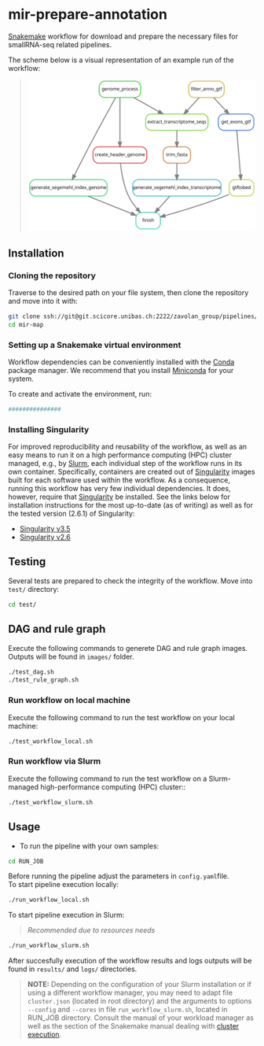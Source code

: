 # mir-prepare-annotation

[Snakemake] workflow for download and prepare the necessary files for smallRNA-seq related pipelines.

The scheme below is a visual representation of an example run of the
workflow:  

> ![workflow_dag](images/rule_graph.svg)

## Installation

### Cloning the repository

Traverse to the desired path on your file system, then clone the repository and
move into it with:

```bash
git clone ssh://git@git.scicore.unibas.ch:2222/zavolan_group/pipelines/mir-prepare-annotation.git
cd mir-map
```
### Setting up a Snakemake virtual environment

Workflow dependencies can be conveniently installed with the [Conda][conda]
package manager. We recommend that you install [Miniconda][miniconda-installation] for your system.

To create and activate the environment, run:

```bash
############### 
```

### Installing Singularity

For improved reproducibility and reusability of the workflow, as well as an
easy means to run it on a high performance computing (HPC) cluster managed,
e.g., by [Slurm][slurm], each individual step of the workflow runs in its own container. 
Specifically, containers are created out of [Singularity][singularity] images
built for each software used within the workflow. As a consequence, running
this workflow has very few individual dependencies. It does, however, require
that [Singularity][singularity] be installed. See the links below for installation
instructions for the most up-to-date (as of writing) as well as for the tested
version (2.6.1) of Singularity:

- [Singularity v3.5](https://sylabs.io/guides/3.5/user-guide/quick_start.html)
- [Singularity v2.6](https://sylabs.io/guides/2.6/user-guide/installation.html)


## Testing
Several tests are prepared to check the integrity of the workflow. 
Move into `test/` directory:
```bash
cd test/
```

## DAG and rule graph
Execute the following commands to generete DAG and rule graph images. Outputs will be found in `images/` folder. 
```bash
./test_dag.sh
./test_rule_graph.sh
```
### Run workflow on local machine
Execute the following command to run the test workflow on your local machine:
```bash
./test_workflow_local.sh
```

### Run workflow via Slurm
Execute the following command to run the test workflow on a Slurm-managed high-performance computing (HPC) cluster::
```bash
./test_workflow_slurm.sh
```

## Usage

* To run the pipeline with your own samples:
```bash
cd RUN_JOB
```
Before running the pipeline adjust the parameters in `config.yaml`file.  
To start pipeline execution locally:
```bash
./run_workflow_local.sh
```
To start pipeline execution in Slurm: 
> *Recommended due to resources needs*

```bash
./run_workflow_slurm.sh
```
After succesfully execution of the workflow results and logs outputs will be found in `results/` and `logs/` directories. 


> **NOTE:** Depending on the configuration of your Slurm installation or if using a different workflow manager, 
> you may need to adapt file `cluster.json` (located in root directory) and the arguments to options `--config` and `--cores` in file
> `run_workflow_slurm.sh`, located in RUN_JOB directory. Consult the manual of your workload manager as well as the section of the
> Snakemake manual dealing with [cluster execution].



[conda]: <https://docs.conda.io/projects/conda/en/latest/index.html>
[cluster execution]: <https://snakemake.readthedocs.io/en/stable/executing/cluster-cloud.html#cluster-execution>
[miniconda-installation]: <https://docs.conda.io/en/latest/miniconda.html>
[rule-graph]: images/rule_graph.svg
[snakemake]: <https://snakemake.readthedocs.io/en/stable/>
[singularity]: <https://sylabs.io/singularity/>
[slurm]: <https://slurm.schedmd.com/documentation.html>



[Snakemake]: <https://snakemake.readthedocs.io/en/stable/>
[Singularity]: <https://sylabs.io/singularity/>
[Miniconda]: <https://docs.conda.io/en/latest/miniconda.html>
[cluster execution]: <https://snakemake.readthedocs.io/en/stable/executing/cluster-cloud.html#cluster-execution>
[Slurm]: <https://slurm.schedmd.com/documentation.html>

